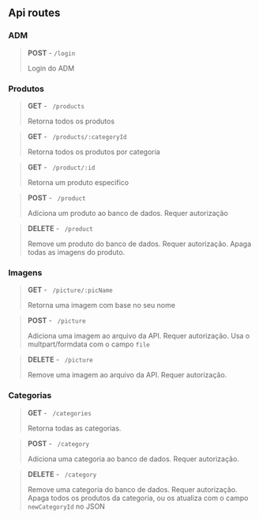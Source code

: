 ## Api routes

### ADM

>**POST** - `/login`
>
>Login do ADM

### Produtos

>**GET** - ` /products`
>
>Retorna todos os produtos

>**GET** - ` /products/:categoryId`
>
>Retorna todos os produtos por categoria

>**GET** - ` /product/:id`
>
>Retorna um produto especifico

>**POST** - ` /product`
>
>Adiciona um produto ao banco de dados. Requer autorização

>**DELETE** - ` /product`
>
>Remove um produto do banco de dados. Requer autorização. Apaga todas as imagens do produto.

### Imagens

>**GET** - ` /picture/:picName`
>
>Retorna uma imagem com base no seu nome

>**POST** - ` /picture`
>
>Adiciona uma imagem ao arquivo da API. Requer autorização. Usa o multpart/formdata com o campo `file`

>**DELETE** - ` /picture`
>
>Remove uma imagem ao arquivo da API. Requer autorização.

### Categorias

>**GET** - ` /categories`
>
>Retorna todas as categorias.

>**POST** - ` /category`
>
>Adiciona uma categoria ao banco de dados. Requer autorização.

>**DELETE** - ` /category`
>
>Remove uma categoria do banco de dados. Requer autorização. Apaga todos os produtos da categoria, ou os atualiza com o campo `newCategoryId` no JSON